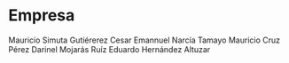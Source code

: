 # Empresa
Mauricio Simuta Gutiérerez
Cesar Emannuel Narcía Tamayo
Mauricio Cruz Pérez
Darinel Mojarás Ruíz
Eduardo Hernández Altuzar
